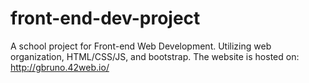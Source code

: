 # front-end-dev-project
A school project for Front-end Web Development. Utilizing web organization, HTML/CSS/JS, and bootstrap. The website is hosted on: http://gbruno.42web.io/
